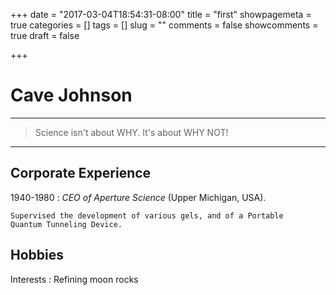 +++
date = "2017-03-04T18:54:31-08:00"
title = "first"
showpagemeta = true
categories = []
tags = []
slug = ""
comments = false
showcomments = true
draft = false

+++

Cave Johnson
============

----

>  Science isn't about WHY. It's about WHY NOT!

----

Corporate Experience
--------------------

1940-1980
:   *CEO of Aperture Science* (Upper Michigan, USA).

    Supervised the development of various gels, and of a Portable
    Quantum Tunneling Device.

Hobbies
-------

Interests
:   Refining moon rocks